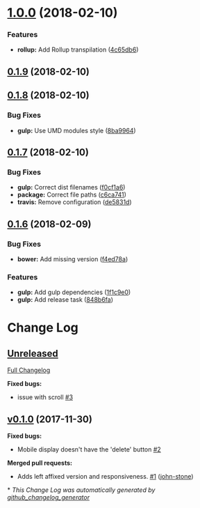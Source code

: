 <a name="1.0.0"></a>
# [1.0.0](https://github.com/Wikiki/bulma-quickview/compare/0.1.9...1.0.0) (2018-02-10)


### Features

* **rollup:** Add Rollup transpilation ([4c65db6](https://github.com/Wikiki/bulma-quickview/commit/4c65db6))



<a name="0.1.9"></a>
## [0.1.9](https://github.com/Wikiki/bulma-quickview/compare/0.1.8...0.1.9) (2018-02-10)



<a name="0.1.8"></a>
## [0.1.8](https://github.com/Wikiki/bulma-quickview/compare/0.1.7...0.1.8) (2018-02-10)


### Bug Fixes

* **gulp:** Use UMD modules style ([8ba9964](https://github.com/Wikiki/bulma-quickview/commit/8ba9964))



<a name="0.1.7"></a>
## [0.1.7](https://github.com/Wikiki/bulma-quickview/compare/0.1.6...0.1.7) (2018-02-10)


### Bug Fixes

* **gulp:** Correct dist filenames ([f0cf1a6](https://github.com/Wikiki/bulma-quickview/commit/f0cf1a6))
* **package:** Correct file paths ([c6ca741](https://github.com/Wikiki/bulma-quickview/commit/c6ca741))
* **travis:** Remove configuration ([de5831d](https://github.com/Wikiki/bulma-quickview/commit/de5831d))



<a name="0.1.6"></a>
## [0.1.6](https://github.com/Wikiki/bulma-quickview/compare/v0.1.0...v0.1.6) (2018-02-09)


### Bug Fixes

* **bower:** Add missing version ([f4ed78a](https://github.com/Wikiki/bulma-quickview/commit/f4ed78a))


### Features

* **gulp:** Add gulp dependencies ([1f1c9e0](https://github.com/Wikiki/bulma-quickview/commit/1f1c9e0))
* **gulp:** Add release task ([848b6fa](https://github.com/Wikiki/bulma-quickview/commit/848b6fa))



# Change Log

## [Unreleased](https://github.com/wikiki/bulma-quickview/tree/HEAD)

[Full Changelog](https://github.com/wikiki/bulma-quickview/compare/v0.1.0...HEAD)

**Fixed bugs:**

- issue with scroll [\#3](https://github.com/Wikiki/bulma-quickview/issues/3)

## [v0.1.0](https://github.com/wikiki/bulma-quickview/tree/v0.1.0) (2017-11-30)
**Fixed bugs:**

- Mobile display doesn't have the 'delete' button [\#2](https://github.com/Wikiki/bulma-quickview/issues/2)

**Merged pull requests:**

- Adds left affixed version and responsiveness. [\#1](https://github.com/Wikiki/bulma-quickview/pull/1) ([john-stone](https://github.com/john-stone))



\* *This Change Log was automatically generated by [github_changelog_generator](https://github.com/skywinder/Github-Changelog-Generator)*
